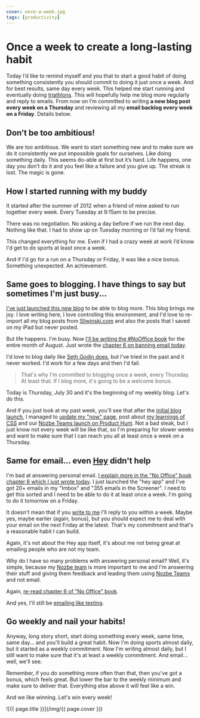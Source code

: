 ```yaml
---
cover: once-a-week.jpg
tags: [productivity]
---
```


# Once a week to create a long-lasting habit

Today I’d like to remind myself and you that to start a good habit of doing something consistently you should commit to doing it just once a week. And for best results, same day every week. This helped me start running and eventually doing [triathlons](/tri11). This will hopefully help me blog more regularly and reply to emails. From now on I’m committed to writing **a new blog post every week on a Thursday** and reviewing all my **email backlog every week on a Friday**. Details below. 

<!--More--> 

## Don’t be too ambitious!

We are too ambitious. We want to start something new and to make sure we do it consistently we put impossible goals for ourselves. Like doing something daily. This seems do-able at first but it’s hard. Life happens, one day you don’t do it and you feel like a failure and you give up. The streak is lost. The magic is gone. 

## How I started running with my buddy

It started after the summer of 2012 when a friend of mine asked to run together every week. Every Tuesday at 9:15am to be precise.

There was no negotiation. No asking a day before if we run the next day. Nothing like that. I had to show up on Tuesday morning or I’d fail my friend.

This changed everything for me. Even if I had a crazy week at work I’d know I'd get to do sports at least once a week.

And if I'd go for a run on a Thursday or Friday, it was like a nice bonus. Something unexpected. An achievement.

## Same goes to blogging. I have things to say but sometimes I'm just busy...

[I've just launched this new blog](/new) to be able to blog more. This blog brings me joy. I love writing here, I love controlling this environment, and I'd love to re-import all my blog posts from [Sliwinski.com](/) and also the posts that I saved on my iPad but never posted.

But life happens. I'm busy. Now [I'll be writing the #NoOffice book](https://NoOffice.org/) for the entire month of August. Just wrote the [chapter 6 on banning email today][no].

I'd love to blog daily like [Seth Godin does](https://seths.blog), but I've tried in the past and it never worked. I'd work for a few days and then I'd fail.

> That's why I'm committed to blogging once a week, every Thursday. At least that. If I blog more, it's going to be a welcome bonus.

Today is Thursday, July 30 and it's the beginning of my weekly blog. Let's do this.

And if you just look at my past week, you'll see that after the [initial blog launch](/new), I managed to [update my "now" page](/now), post about [my learnings of CSS](/css) and our [Nozbe Teams launch on Product Hunt](/producthunt). Not a bad steak, but I just know not every week will be like that, so I'm preparing for slower weeks and want to make sure that I can reach you all at least once a week on a Thursday.

## Same for email... even [Hey](https://hey.com) didn't help

I'm bad at answering personal email. [I explain more in the "No Office" book chapter 6 which I just wrote today][no]. I just launched the "hey app" and I've got 20+ emails in my "Imbox" and "355 emails in the Screener". I need to get this sorted and I need to be able to do it at least once a week. I'm going to do it tomorrow on a Friday.

It doesn't mean that if you [write to me](/contact) I'll reply to you within a week. Maybe yes, maybe earlier (again, bonus), but you should expect me to deal with your email on the next Friday at the latest. That's my commitment and that's a reasonable habit I can build.

Again, it's not about the Hey app itself, it's about me not being great at emailing people who are not my team.

Why do I have so many problems with answering personal email? Well, it's simple, because my [Nozbe team][n] is more important to me and I'm answering their stuff and giving them feedback and leading them using [Nozbe Teams][n] and not email.

Again, [re-read chapter 6 of "No Office" book][no].

And yes, I'll still be [emailing like texting](/emailing-like-texting).

## Go weekly and nail your habits!

Anyway, long story short, start doing something every week, same time, same day... and you'll build a great habit. Now I'm doing sports almost daily, but it started as a weekly commitment. Now I'm writing almost daily, but I still want to make sure that it's at least a weekly commitment. And email... well, we'll see.

Remember, if you do something more often than that, then you've got a bonus, which feels great. But lower the bar to the weekly minimum and make sure to deliver that. Everything else above it will feel like a win.

And we like winning. Let's win every week!

![{{ page.title }}](/img/{{ page.cover }})

[no]: https://NoOffice.org/book/email/
[n]: https://michael.gratis/nozbe